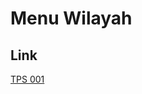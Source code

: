 # Menu Wilayah

## Link

[TPS 001](https://github.com/gigit-pemilu/pemilu-2024-81-maluku/tree/main/pileg-dpr/hitung-suara/sub/81-maluku/sub/08-maluku-barat-daya/sub/13-wetar-utara/sub/2001-nabar/sub/001-tps)


